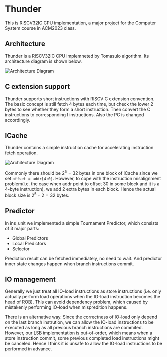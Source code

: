 # Thunder

This is RISCV32IC CPU implementation, a major project for the Computer System course in ACM2023 class.

## Architecture

Thunder is a RISCV32IC CPU implemneted by Tomasulo algorithm. Its architecture diagram is shown below.

![Architecture Diagram](./assets/arch.drawio)

## C extension support

Thunder supports short instructions with RISCV C extension convention. The basic concept is still fetch $4$ bytes each time, but check the lower $2$ bytes to see whether they form a short instruction. Then convert the C instructions to corresponding I instructions. Also the PC is changed accordingly.

## ICache

Thunder contains a simple instruction cache for accelerating instruction fetch operation.

![Architecture Diagram](./assets/arch.drawio)

Commonly there should be $2^5 = 32$ bytes in one block of ICache since we set `offset = addr[4:0]`. However, to cope with the instruction misalignment problem(i.e. the case when addr point to offset $30$ in some block and it is a $4$-byte instruction), we add $2$ extra bytes in each block. Hence the actual block size is $2^5+2=32$ bytes.

## Predictor

In ins_unit we implemented a simple Tournament Predictor, which consists of $3$ major parts:

- Global Predictors
- Local Predictors
- Selector

Prediction result can be fetched immediately, no need to wait. And predictor inner state changes happen when branch instructions commit.

## IO management

Generally we just treat all IO-load instructions as store instructions (i.e. only actually perform load operations when the IO-load instruction becomes the head of ROB). This can avoid dependency problem, which caused by mistakenly performing IO-load when mispredition happens.

There is an alternative way. Since the correctness of IO-load only depend on the last branch instrution, we can allow the IO-load instructions to be executed as long as all previous branch instructions are commited. However, our LSB implementation is out-of-order, which means when a store instruction commit, some previous completed load instructions might be canceled. Hence I think it is unsafe to allow the IO-load instructions to be performed in advance. 

